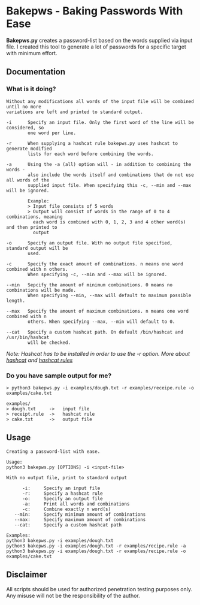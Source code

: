 # Bakepws - Baking Passwords With Ease
**Bakepws.py** creates a password-list based on the words supplied via input file.
I created this tool to generate a lot of passwords for a specific target with minimum
effort.
## Documentation
### What is it doing?
```
Without any modifications all words of the input file will be combined until no more
variations are left and printed to standard output.

-i      Specify an input file. Only the first word of the line will be considered, so
        one word per line.

-r      When supplying a hashcat rule bakepws.py uses hashcat to generate modified
        lists for each word before combining the words.

-a      Using the -a (all) option will - in addition to combining the words - 
        also include the words itself and combinations that do not use all words of the 
        supplied input file. When specifying this -c, --min and --max will be ignored.
        
        Example:
        > Input file consists of 5 words
        > Output will consist of words in the range of 0 to 4 combinations, meaning
          each word is combined with 0, 1, 2, 3 and 4 other word(s) and then printed to
          output

-o      Specify an output file. With no output file specified, standard output will be
        used.
       
-c      Specify the exact amount of combinations. n means one word combined with n others.
        When specifying -c, --min and --max will be ignored.
        
--min   Sepcify the amount of minimum combinations. 0 means no combinations will be made.
        When specifying --min, --max will default to maximum possible length.

--max   Specify the amount of maximum combinations. n means one word combined with n 
        others. When specifying --max, --min will default to 0.

--cat   Specify a custom hashcat path. On default /bin/hashcat and /usr/bin/hashcat
        will be checked.
```
_Note: Hashcat has to be installed in order to use the -r option. More about [hashcat](https://github.com/hashcat) and [hashcat rules](https://hashcat.net/wiki/doku.php?id=rule_based_attack)_

### Do you have sample output for me?
```
> python3 bakepws.py -i examples/dough.txt -r examples/receipe.rule -o examples/cake.txt

examples/
> dough.txt     ->   input file
> receipt.rule  ->   hashcat rule
> cake.txt      ->   output file
```

## Usage
```
Creating a password-list with ease. 

Usage:
python3 bakepws.py [OPTIONS] -i <input-file>

With no output file, print to standard output

      -i:     Specify an input file
      -r:     Specify a hashcat rule
      -o:     Specify an output file
      -a:     Print all words and combinations
      -c:     Combine exactly n word(s)
   --min:     Specify minimum amount of combinations
   --max:     Specify maximum amount of combinations
   --cat:     Specify a custom hashcat path

Examples:
python3 bakepws.py -i examples/dough.txt
python3 bakepws.py -i examples/dough.txt -r examples/recipe.rule -a
python3 bakepws.py -i examples/dough.txt -r examples/recipe.rule -o examples/cake.txt
```
## Disclaimer
All scripts should be used for authorized penetration testing purposes only. Any misuse will not be the responsibility of the author.
